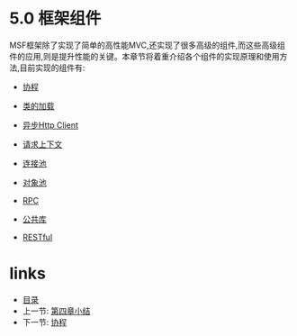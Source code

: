 # 5.0 框架组件

MSF框架除了实现了简单的高性能MVC,还实现了很多高级的组件,而这些高级组件的应用,则是提升性能的关键。本章节将着重介绍各个组件的实现原理和使用方法,目前实现的组件有:

- [协程](chapter-5/5.1-协程.md)

- [类的加载](chapter-5/5.2-类的加载.md)

- [异步Http Client](chapter-5/5.3-异步Http%20Client.md)

- [请求上下文](chapter-5/5.4-请求上下文.md)

- [连接池](chapter-5/5.5-连接池.md)

- [对象池](chapter-5/5.6-对象池.md)

- [RPC](chapter-5/5.7-RPC.md)

- [公共库](chapter-5/5.8-公共库.md)

- [RESTful](chapter-5/5.9-RESTful.md)

# links
  * [目录](README.md)
  * 上一节: [第四章小结](chapter-4/4.8-小结.md)
  * 下一节: [协程](chapter-5/5.1-协程.md)